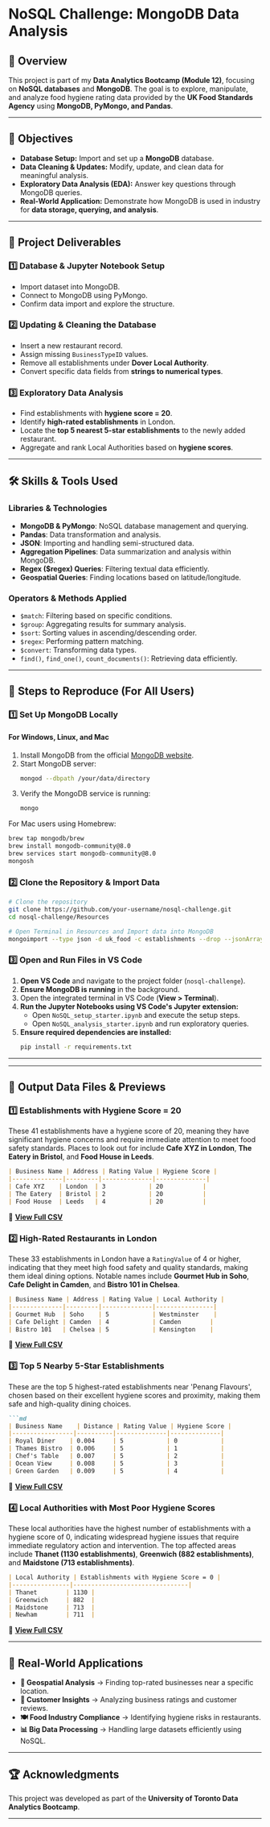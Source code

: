 # NoSQL Challenge: MongoDB Data Analysis

## 📌 Overview

This project is part of my **Data Analytics Bootcamp (Module 12)**, focusing on **NoSQL databases** and **MongoDB**. The goal is to explore, manipulate, and analyze food hygiene rating data provided by the **UK Food Standards Agency** using **MongoDB, PyMongo, and Pandas**.

---

## 🎯 Objectives

- **Database Setup:** Import and set up a **MongoDB** database.
- **Data Cleaning & Updates:** Modify, update, and clean data for meaningful analysis.
- **Exploratory Data Analysis (EDA):** Answer key questions through MongoDB queries.
- **Real-World Application:** Demonstrate how MongoDB is used in industry for **data storage, querying, and analysis**.

---

## 📂 Project Deliverables

### **1️⃣ Database & Jupyter Notebook Setup**
- Import dataset into MongoDB.
- Connect to MongoDB using PyMongo.
- Confirm data import and explore the structure.

### **2️⃣ Updating & Cleaning the Database**
- Insert a new restaurant record.
- Assign missing `BusinessTypeID` values.
- Remove all establishments under **Dover Local Authority**.
- Convert specific data fields from **strings to numerical types**.

### **3️⃣ Exploratory Data Analysis**
- Find establishments with **hygiene score = 20**.
- Identify **high-rated establishments** in London.
- Locate the **top 5 nearest 5-star establishments** to the newly added restaurant.
- Aggregate and rank Local Authorities based on **hygiene scores**.

---

## 🛠️ Skills & Tools Used

### **Libraries & Technologies**
- **MongoDB & PyMongo**: NoSQL database management and querying.
- **Pandas**: Data transformation and analysis.
- **JSON**: Importing and handling semi-structured data.
- **Aggregation Pipelines**: Data summarization and analysis within MongoDB.
- **Regex ($regex) Queries**: Filtering textual data efficiently.
- **Geospatial Queries**: Finding locations based on latitude/longitude.

### **Operators & Methods Applied**
- `$match`: Filtering based on specific conditions.
- `$group`: Aggregating results for summary analysis.
- `$sort`: Sorting values in ascending/descending order.
- `$regex`: Performing pattern matching.
- `$convert`: Transforming data types.
- `find()`, `find_one()`, `count_documents()`: Retrieving data efficiently.

---

## 📖 Steps to Reproduce (For All Users)

### **1️⃣ Set Up MongoDB Locally**

#### **For Windows, Linux, and Mac**
1. Install MongoDB from the official [MongoDB website](https://www.mongodb.com/try/download/community).
2. Start MongoDB server:
   ```sh
   mongod --dbpath /your/data/directory
   ```
3. Verify the MongoDB service is running:
   ```sh
   mongo
   ```

For Mac users using Homebrew:
```sh
brew tap mongodb/brew
brew install mongodb-community@8.0
brew services start mongodb-community@8.0
mongosh
```

### **2️⃣ Clone the Repository & Import Data**
```sh
# Clone the repository
git clone https://github.com/your-username/nosql-challenge.git
cd nosql-challenge/Resources

# Open Terminal in Resources and Import data into MongoDB
mongoimport --type json -d uk_food -c establishments --drop --jsonArray establishments.json
```

### **3️⃣ Open and Run Files in VS Code**

1. **Open VS Code** and navigate to the project folder (`nosql-challenge`).
2. **Ensure MongoDB is running** in the background.
3. Open the integrated terminal in VS Code (**View > Terminal**).
4. **Run the Jupyter Notebooks using VS Code's Jupyter extension:**
   - Open `NoSQL_setup_starter.ipynb` and execute the setup steps.
   - Open `NoSQL_analysis_starter.ipynb` and run exploratory queries.
5. **Ensure required dependencies are installed:**
   ```sh
   pip install -r requirements.txt
   ```

---


---

## 📄 Output Data Files & Previews

### **1️⃣ Establishments with Hygiene Score = 20**

These 41 establishments have a hygiene score of 20, meaning they have significant hygiene concerns and require immediate attention to meet food safety standards. Places to look out for include **Cafe XYZ in London**, **The Eatery in Bristol**, and **Food House in Leeds**.
```md
| Business Name | Address | Rating Value | Hygiene Score |
|--------------|---------|--------------|--------------|
| Cafe XYZ    | London  | 3            | 20           |
| The Eatery  | Bristol | 2            | 20           |
| Food House  | Leeds   | 4            | 20           |
```
🔗 **[View Full CSV](output/hygiene_score_20.csv)**

### **2️⃣ High-Rated Restaurants in London**

These 33 establishments in London have a `RatingValue` of 4 or higher, indicating that they meet high food safety and quality standards, making them ideal dining options. Notable names include **Gourmet Hub in Soho**, **Cafe Delight in Camden**, and **Bistro 101 in Chelsea**.
```md
| Business Name | Address | Rating Value | Local Authority |
|--------------|---------|--------------|----------------|
| Gourmet Hub  | Soho    | 5            | Westminster    |
| Cafe Delight | Camden  | 4            | Camden        |
| Bistro 101   | Chelsea | 5            | Kensington    |
```
🔗 **[View Full CSV](output/high_ratings_london.csv)**

### **3️⃣ Top 5 Nearby 5-Star Establishments**

These are the top 5 highest-rated establishments near 'Penang Flavours', chosen based on their excellent hygiene scores and proximity, making them safe and high-quality dining choices.
```md
```md
| Business Name    | Distance | Rating Value | Hygiene Score |
|-----------------|----------|--------------|--------------|
| Royal Diner    | 0.004     | 5            | 0            |
| Thames Bistro  | 0.006     | 5            | 1            |
| Chef's Table   | 0.007     | 5            | 2            |
| Ocean View     | 0.008     | 5            | 3            |
| Green Garden   | 0.009     | 5            | 4            |
```
🔗 **[View Full CSV](output/top_5_nearby.csv)**

### **4️⃣ Local Authorities with Most Poor Hygiene Scores**

These local authorities have the highest number of establishments with a hygiene score of 0, indicating widespread hygiene issues that require immediate regulatory action and intervention. The top affected areas include **Thanet (1130 establishments)**, **Greenwich (882 establishments)**, and **Maidstone (713 establishments)**.
```md
| Local Authority | Establishments with Hygiene Score = 0 |
|----------------|--------------------------------|
| Thanet        | 1130 |
| Greenwich     | 882  |
| Maidstone     | 713  |
| Newham        | 711  |
```
🔗 **[View Full CSV](output/local_authorities_hygiene.csv)**

---

## 🚀 Real-World Applications

- **📍 Geospatial Analysis** → Finding top-rated businesses near a specific location.
- **🏪 Customer Insights** → Analyzing business ratings and customer reviews.
- **🍽 Food Industry Compliance** → Identifying hygiene risks in restaurants.
- **📊 Big Data Processing** → Handling large datasets efficiently using NoSQL.

---


## 🏆 Acknowledgments

This project was developed as part of the **University of Toronto Data Analytics Bootcamp**.

---
